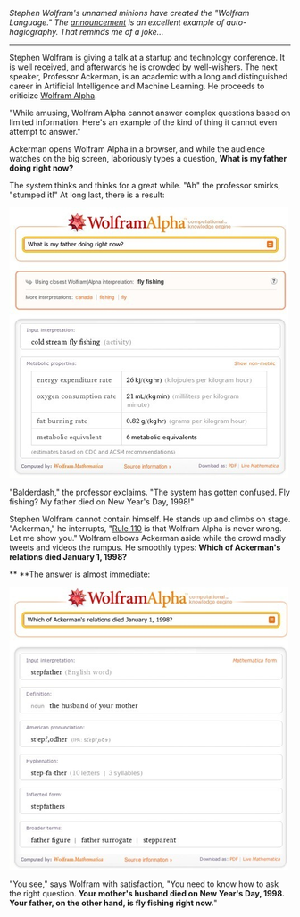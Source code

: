 *Stephen Wolfram's unnamed minions have created the "Wolfram Language." The [announcement](http://blog.wolframalpha.com/2013/11/13/something-very-big-is-coming-our-most-important-technology-project-yet/) is an excellent example of auto-hagiography. That reminds me of a joke...*

---

Stephen Wolfram is giving a talk at a startup and technology conference. It is well received, and afterwards he is crowded by well-wishers. The next speaker, Professor Ackerman, is an academic with a long and distinguished career in Artificial Intelligence and Machine Learning. He proceeds to criticize [Wolfram Alpha](http://www.wolframalpha.com/).

"While amusing, Wolfram Alpha cannot answer complex questions based on limited information. Here's an example of the kind of thing it cannot even attempt to answer."

Ackerman opens Wolfram Alpha in a browser, and while the audience watches on the big screen, laboriously types a question, **What is my father doing right now?**

The system thinks and thinks for a great while. "Ah" the professor smirks, "stumped it!" At long last, there is a result:

![Wolfram Alpha](/assets/images/wolfram_alpha.jpg)

"Balderdash," the professor exclaims. "The system has gotten confused. Fly fishing? My father died on New Year's Day, 1998!"

Stephen Wolfram cannot contain himself. He stands up and climbs on stage. "Ackerman," he interrupts, "[Rule 110](https://secure.wikimedia.org/wikipedia/en/wiki/Rule_110) is that Wolfram Alpha is never wrong. Let me show you." Wolfram elbows Ackerman aside while the crowd madly tweets and videos the rumpus. He smoothly types: **Which of Ackerman's relations died January 1, 1998?**

** **The answer is almost immediate:

![Stepfather](/assets/images/stepfather.jpg)

"You see," says Wolfram with satisfaction, "You need to know how to ask the right question. **Your mother's husband died on New Year's Day, 1998. Your father, on the other hand, is fly fishing right now.**"